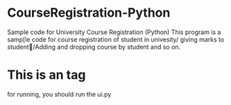 # CourseRegistration-Python
Sample code for University Course Registration (Python)
This program is a samp[le code for course registration of student in univesity/ giving marks to student/َAdding and dropping course by student and so on.  

# This is an <Running> tag
for running, you should run the ui.py
